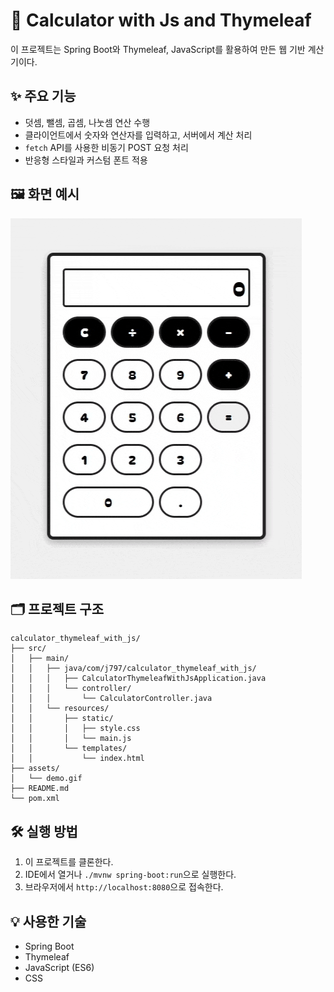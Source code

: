 # 🧮 Calculator with Js and Thymeleaf

이 프로젝트는 Spring Boot와 Thymeleaf, JavaScript를 활용하여 만든 웹 기반 계산기이다.

## ✨ 주요 기능

- 덧셈, 뺄셈, 곱셈, 나눗셈 연산 수행
- 클라이언트에서 숫자와 연산자를 입력하고, 서버에서 계산 처리
- `fetch` API를 사용한 비동기 POST 요청 처리
- 반응형 스타일과 커스텀 폰트 적용

## 🖼️ 화면 예시

![계산기 데모](assets/demo.gif)

## 🗂️ 프로젝트 구조

```
calculator_thymeleaf_with_js/
├── src/
│   ├── main/
│   │   ├── java/com/j797/calculator_thymeleaf_with_js/
│   │   │   ├── CalculatorThymeleafWithJsApplication.java
│   │   │   └── controller/
│   │   │       └── CalculatorController.java
│   │   └── resources/
│   │       ├── static/
│   │       │   ├── style.css
│   │       │   └── main.js
│   │       └── templates/
│   │           └── index.html
├── assets/
│   └── demo.gif
├── README.md
└── pom.xml
```

## 🛠️ 실행 방법

1. 이 프로젝트를 클론한다.
2. IDE에서 열거나 `./mvnw spring-boot:run`으로 실행한다.
3. 브라우저에서 `http://localhost:8080`으로 접속한다.

## 💡 사용한 기술

- Spring Boot
- Thymeleaf
- JavaScript (ES6)
- CSS 
